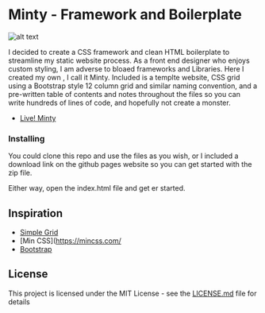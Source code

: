 # Minty - Framework and Boilerplate 

![alt text](./images/lester-read.jpg) 

I decided to create a CSS framework and clean HTML boilerplate to streamline my static website process. As a front end designer who enjoys custom styling, I am adverse to bloaed frameworks and Libraries. Here I created my own , I call it Minty. Included is a templte website, CSS grid using a Bootstrap style 12 column grid and similar naming convention, and a pre-written table of contents and notes throughout the files so you can write hundreds of lines of code, and hopefully not create a monster.
* [Live! Minty](https://stephenamaya.github.io/lesters-garden-bistro/)


### Installing

You could clone this repo and use the files as you wish, or I included a download link on the github pages website so you can get started with the zip file.

Either way, open the index.html file and get er started. 

## Inspiration

* [Simple Grid](https://simplegrid.io/) 
* [Min CSS](https://mincss.com/ 
* [Bootstrap](https://getbootstrap.com/) 

## License

This project is licensed under the MIT License - see the [LICENSE.md](LICENSE.md) file for details
